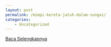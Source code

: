 ```yaml
---
layout: post
permalink: /mimpi-kereta-jatuh-dalam-sungai/
categories:
    - Uncategorized
---
```


[Baca Selengkapnya](/04)